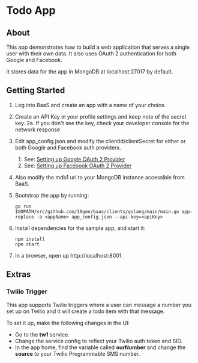 # Todo App

## About
This app demonstrates how to build a web application that serves a single user with their own data. It also uses OAuth 2 authentication for both Google and Facebook.

It stores data for the app in MongoDB at localhost:27017 by default.

## Getting Started

1. Log into BaaS and create an app with a name of your choice.
2. Create an API Key in your profile settings and keep note of the secret key.
2a. If you don't see the key, check your developer console for the network response
3. Edit app_config.json and modify the clientId/clientSecret for either or both Google and Facebook auth providers.
	1. See: [Setting up Google OAuth 2 Provider](../../auth/builtin/oauth2/google/README.md)
	2. See: [Setting up Facebook OAuth 2 Provider](../../auth/builtin/oauth2/facebook/README.md)
4. Also modify the mdb1 uri to your MongoDB instance accessible from BaaS.
5. Bootstrap the app by running:

	```
	go run $GOPATH/src/github.com/10gen/baas/clients/golang/main/main.go app-replace -a <appName> app_config.json --api-key=<apiKey>
	```

6. Install dependencies for the sample app, and start it:

	```
	npm install
	npm start
	```

7. In a browser, open up http://localhost:8001.

## Extras

### Twilio Trigger

This app supports Twilio triggers where a user can message a number you set up on Twilio and it will create a todo item with that message.

To set it up, make the following changes in the UI:

* Go to the **tw1** service.
* Change the service config to reflect your Twilio auth token and SID.
* In the app home, find the variable called **ourNumber** and change the **source** to your Twilio Programmable SMS number.
